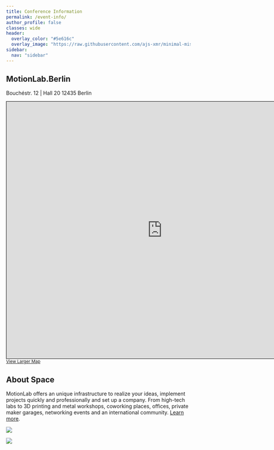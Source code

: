 ```yaml
---
title: Conference Information
permalink: /event-info/
author_profile: false
classes: wide
header:
  overlay_color: "#5e616c"
  overlay_image: "https://raw.githubusercontent.com/ajs-xmr/minimal-mistakes/master/assets/images/berlin-banner.jpg"
sidebar:
  nav: "sidebar"
---
```


## MotionLab.Berlin
Bouchéstr. 12 | Hall 20
12435 Berlin
<div style="--aspect-ratio: 16/9;">
<iframe width="850" height="700" frameborder="0" scrolling="no" marginheight="0" marginwidth="0" src="https://www.openstreetmap.org/export/embed.html?bbox=13.441128730773928%2C52.49103171253628%2C13.45529079437256%2C52.496250977211275&amp;layer=mapnik&amp;marker=52.49364142230671%2C13.448209762573242" style="border: 1px solid black"></iframe><br/><small><a href="https://www.openstreetmap.org/?mlat=52.49364&amp;mlon=13.44821#map=17/52.49364/13.44821">View Larger Map</a></small>
</div>

## About Space

MotionLab offers an unique infrastructure to realize your ideas, implement projects quickly and professionally and set up a company. From high-tech labs to 3D printing and metal workshops, coworking places, offices, private maker garages, networking events and an international community. [Learn more](https://motionlab.berlin/en/).

<a href="https://ajs-xmr.github.io/minimal-mistakes/assets/images/motionlab1.jpg"><img src="https://ajs-xmr.github.io/minimal-mistakes/assets/images/motionlab1.jpg"></a>

<a href="https://ajs-xmr.github.io/minimal-mistakes/assets/images/motionlab2.jpg"><img src="https://ajs-xmr.github.io/minimal-mistakes/assets/images/motionlab2.jpg"></a>


